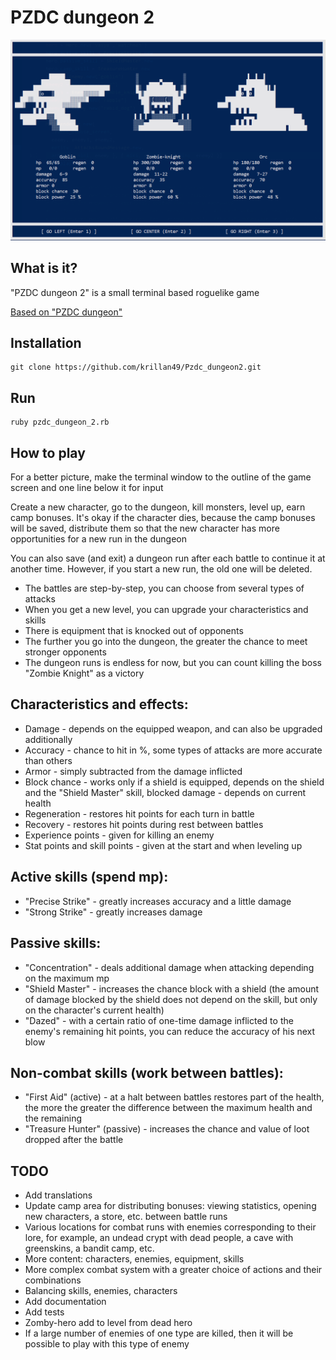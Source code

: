 # PZDC dungeon 2

![Example](assets/choose_enemy.png)

## What is it?

"PZDC dungeon 2" is a small terminal based roguelike game

[Based on "PZDC dungeon"](https://github.com/krillan49/rogulike_game_ruby)

## Installation

```shell
git clone https://github.com/krillan49/Pzdc_dungeon2.git
```

## Run

```shell
ruby pzdc_dungeon_2.rb
```

## How to play

For a better picture, make the terminal window to the outline of the game screen and one line below it for input

Create a new character, go to the dungeon, kill monsters, level up, earn camp bonuses. It's okay if the character dies, because the camp bonuses will be saved, distribute them so that the new character has more opportunities for a new run in the dungeon

You can also save (and exit) a dungeon run after each battle to continue it at another time. However, if you start a new run, the old one will be deleted.

* The battles are step-by-step, you can choose from several types of attacks
* When you get a new level, you can upgrade your characteristics and skills
* There is equipment that is knocked out of opponents
* The further you go into the dungeon, the greater the chance to meet stronger opponents
* The dungeon runs is endless for now, but you can count killing the boss "Zombie Knight" as a victory


Characteristics and effects:
-
* Damage - depends on the equipped weapon, and can also be upgraded additionally
* Accuracy - chance to hit in %, some types of attacks are more accurate than others
* Armor - simply subtracted from the damage inflicted
* Block chance - works only if a shield is equipped, depends on the shield and the "Shield Master" skill, blocked damage - depends on current health
* Regeneration - restores hit points for each turn in battle
* Recovery - restores hit points during rest between battles
* Experience points - given for killing an enemy
* Stat points and skill points - given at the start and when leveling up

Active skills (spend mp):
-
* "Precise Strike" - greatly increases accuracy and a little damage
* "Strong Strike" - greatly increases damage

Passive skills:
-
* "Concentration" - deals additional damage when attacking depending on the maximum mp
* "Shield Master" - increases the chance block with a shield (the amount of damage blocked by the shield does not depend on the skill, but only on the character's current health)
* "Dazed" - with a certain ratio of one-time damage inflicted to the enemy's remaining hit points, you can reduce the accuracy of his next blow

Non-combat skills (work between battles):
-
* "First Aid" (active) - at a halt between battles restores part of the health, the more the greater the difference between the maximum health and the remaining
* "Treasure Hunter" (passive) - increases the chance and value of loot dropped after the battle

## TODO

* Add translations
* Update camp area for distributing bonuses: viewing statistics, opening new characters, a store, etc. between battle runs
* Various locations for combat runs with enemies corresponding to their lore, for example, an undead crypt with dead people, a cave with greenskins, a bandit camp, etc.
* More content: characters, enemies, equipment, skills
* More complex combat system with a greater choice of actions and their combinations
* Balancing skills, enemies, characters
* Add documentation
* Add tests
* Zomby-hero add to level from dead hero
* If a large number of enemies of one type are killed, then it will be possible to play with this type of enemy
